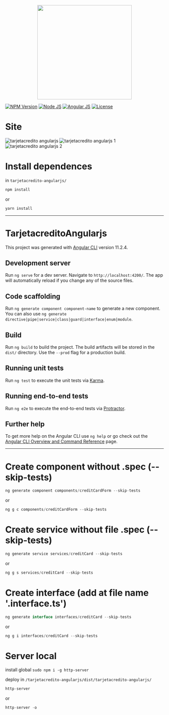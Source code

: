 <p align="center">
    <img src="https://i.imgur.com/bF1WkFW.png" width="300">
</p>

[![NPM Version][npm-badge]][npm-url]
[![Node JS][node-badge]][node-url]
[![Angular JS][angular-badge]][angular-url]
[![License][license-badge]][license-url]

# Site
![tarjetacredito angularjs](https://i.imgur.com/BtJ5256.png)
![tarjetacredito angularjs 1](https://i.imgur.com/CjYDVm1.png)
![tarjetacredito angularjs 2](https://i.imgur.com/P6Tg7n2.png)

# Install dependences
in ```tarjetacredito-angularjs/```

```bash
npm install
```
or
```bash
yarn install
```

***

# TarjetacreditoAngularjs

This project was generated with [Angular CLI](https://github.com/angular/angular-cli) version 11.2.4.

## Development server

Run `ng serve` for a dev server. Navigate to `http://localhost:4200/`. The app will automatically reload if you change any of the source files.

## Code scaffolding

Run `ng generate component component-name` to generate a new component. You can also use `ng generate directive|pipe|service|class|guard|interface|enum|module`.

## Build

Run `ng build` to build the project. The build artifacts will be stored in the `dist/` directory. Use the `--prod` flag for a production build.

## Running unit tests

Run `ng test` to execute the unit tests via [Karma](https://karma-runner.github.io).

## Running end-to-end tests

Run `ng e2e` to execute the end-to-end tests via [Protractor](http://www.protractortest.org/).

## Further help

To get more help on the Angular CLI use `ng help` or go check out the [Angular CLI Overview and Command Reference](https://angular.io/cli) page.

***

# Create component without .spec (--skip-tests)
```javascript
ng generate component components/creditCardForm --skip-tests
```
or
```javascript
ng g c components/creditCardForm --skip-tests
```

# Create service without file .spec (--skip-tests)
```javascript
ng generate service services/creditCard --skip-tests
```
or
```javascript
ng g s services/creditCard --skip-tests
```

# Create interface (add at file name '.interface.ts')
```javascript
ng generate interface interfaces/creditCard --skip-tests
```
or
```javascript
ng g i interfaces/creditCard --skip-tests
```

# Server local
install global ```sudo npm i -g http-server```

deploy in ```/tarjetacredito-angularjs/dist/tarjetacredito-angularjs/```

```javascript
http-server
```
or
```javascript
http-server -o
```

[npm-badge]: https://img.shields.io/badge/npm-v7.6.2-brightgreen
[npm-url]: https://www.npmjs.com
[node-badge]: https://img.shields.io/badge/nodejs-v14.16.0-brightgreen
[node-url]: https://nodejs.org/download/release/v12.16.1/
[angular-badge]: https://img.shields.io/badge/angular--CLI-v11.2.4-brightgreen
[angular-url]: https://angular.io/cli/
[license-badge]: https://img.shields.io/badge/license-MIT-green.svg
[license-url]: https://opensource.org/licenses/MIT
